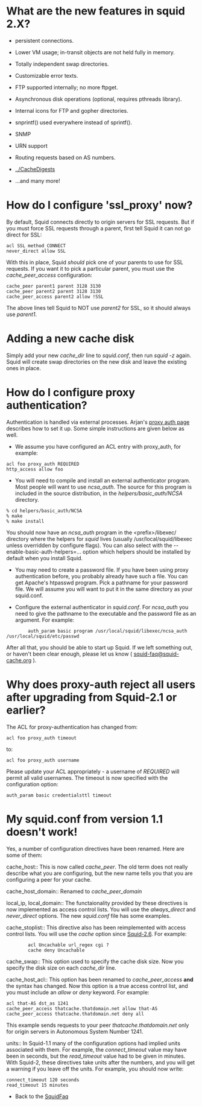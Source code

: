 # What are the new features in squid 2.X?

  - persistent connections.

  - Lower VM usage; in-transit objects are not held fully in memory.

  - Totally independent swap directories.

  - Customizable error texts.

  - FTP supported internally; no more ftpget.

  - Asynchronous disk operations (optional, requires pthreads library).

  - Internal icons for FTP and gopher directories.

  - snprintf() used everywhere instead of sprintf().

  - SNMP

  - URN support

  - Routing requests based on AS numbers.

  - [../CacheDigests](https://wiki.squid-cache.org/SquidFaq/MiscFeatures/SquidFaq/CacheDigests#)

  - ...and many more\!

# How do I configure 'ssl\_proxy' now?

By default, Squid connects directly to origin servers for SSL requests.
But if you must force SSL requests through a parent, first tell Squid it
can not go direct for SSL:

    acl SSL method CONNECT
    never_direct allow SSL

With this in place, Squid *should* pick one of your parents to use for
SSL requests. If you want it to pick a particular parent, you must use
the *cache\_peer\_access* configuration:

    cache_peer parent1 parent 3128 3130
    cache_peer parent2 parent 3128 3130
    cache_peer_access parent2 allow !SSL

The above lines tell Squid to NOT use *parent2* for SSL, so it should
always use *parent1*.

# Adding a new cache disk

Simply add your new *cache\_dir* line to *squid.conf*, then run *squid
-z* again. Squid will create swap directories on the new disk and leave
the existing ones in place.

# How do I configure proxy authentication?

Authentication is handled via external processes. Arjan's [proxy auth
page](http://www.devet.org/squid/proxy_auth/) describes how to set it
up. Some simple instructions are given below as well.

  - We assume you have configured an ACL entry with proxy\_auth, for
    example:

<!-- end list -->

    acl foo proxy_auth REQUIRED
    http_access allow foo

  - You will need to compile and install an external authenticator
    program. Most people will want to use *ncsa\_auth*. The source for
    this program is included in the source distribution, in the
    *helpers/basic\_auth/NCSA* directory.

<!-- end list -->

    % cd helpers/basic_auth/NCSA
    % make
    % make install

You should now have an *ncsa\_auth* program in the \<prefix\>/libexec/
directory where the helpers for *squid* lives (usually
/usr/local/squid/libexec unless overridden by configure flags). You can
also select with the --enable-basic-auth-helpers=... option which
helpers should be installed by default when you install Squid.

  - You may need to create a password file. If you have been using proxy
    authentication before, you probably already have such a file. You
    can get Apache's htpasswd program. Pick a pathname for your password
    file. We will assume you will want to put it in the same directory
    as your squid.conf.

  - Configure the external authenticator in *squid.conf*. For
    *ncsa\_auth* you need to give the pathname to the executable and the
    password file as an argument. For example:

<!-- end list -->

``` 
        auth_param basic program /usr/local/squid/libexec/ncsa_auth /usr/local/squid/etc/passwd
```

After all that, you should be able to start up Squid. If we left
something out, or haven't been clear enough, please let us know (
<squid-faq@squid-cache.org> ).

# Why does proxy-auth reject all users after upgrading from Squid-2.1 or earlier?

The ACL for proxy-authentication has changed from:

    acl foo proxy_auth timeout

to:

    acl foo proxy_auth username

Please update your ACL appropriately - a username of *REQUIRED* will
permit all valid usernames. The timeout is now specified with the
configuration option:

    auth_param basic credentialsttl timeout

# My squid.conf from version 1.1 doesn't work\!

Yes, a number of configuration directives have been renamed. Here are
some of them:

cache\_host:: This is now called *cache\_peer*. The old term does not
really describe what you are configuring, but the new name tells you
that you are configuring a peer for your cache.

cache\_host\_domain:: Renamed to *cache\_peer\_domain*

local\_ip, local\_domain:: The functaionality provided by these
directives is now implemented as access control lists. You will use the
*always\_direct* and *never\_direct* options. The new *squid.conf* file
has some examples.

cache\_stoplist:: This directive also has been reimplemented with access
control lists. You will use the *cache* option since
[Squid-2.6](https://wiki.squid-cache.org/SquidFaq/MiscFeatures/Squid-2.6#).
For example:

``` 
        acl Uncachable url_regex cgi ?
        cache deny Uncachable
```

cache\_swap:: This option used to specify the cache disk size. Now you
specify the disk size on each *cache\_dir* line.

cache\_host\_acl:: This option has been renamed to *cache\_peer\_access*
**and** the syntax has changed. Now this option is a true access control
list, and you must include an *allow* or *deny* keyword. For example:

    acl that-AS dst_as 1241
    cache_peer_access thatcache.thatdomain.net allow that-AS
    cache_peer_access thatcache.thatdomain.net deny all

This example sends requests to your peer *thatcache.thatdomain.net* only
for origin servers in Autonomous System Number 1241.

units:: In Squid-1.1 many of the configuration options had implied units
associated with them. For example, the *connect\_timeout* value may have
been in seconds, but the *read\_timeout* value had to be given in
minutes. With Squid-2, these directives take units after the numbers,
and you will get a warning if you leave off the units. For example, you
should now write:

    connect_timeout 120 seconds
    read_timeout 15 minutes

  - Back to the
    [SquidFaq](https://wiki.squid-cache.org/SquidFaq/MiscFeatures/SquidFaq#)
